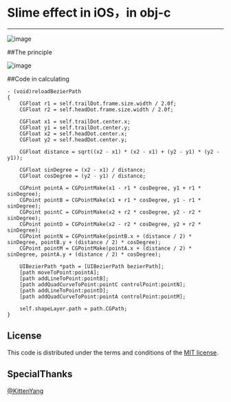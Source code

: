 # Slime effect in iOS，in obj-c
---
![image](http://7ls0ue.com1.z0.glb.clouddn.com/2015/10/27/ios_slime/SBSlime2.gif)

##The principle

![image](http://7ls0ue.com1.z0.glb.clouddn.com/2015/10/27/ios_slime/slime_rule.png)

##Code in calculating

```obj-c
- (void)reloadBezierPath
{
    CGFloat r1 = self.trailDot.frame.size.width / 2.0f;
    CGFloat r2 = self.headDot.frame.size.width / 2.0f;
    
    CGFloat x1 = self.trailDot.center.x;
    CGFloat y1 = self.trailDot.center.y;
    CGFloat x2 = self.headDot.center.x;
    CGFloat y2 = self.headDot.center.y;
    
    CGFloat distance = sqrt((x2 - x1) * (x2 - x1) + (y2 - y1) * (y2 - y1));
    
    CGFloat sinDegree = (x2 - x1) / distance;
    CGFloat cosDegree = (y2 - y1) / distance;
    
    CGPoint pointA = CGPointMake(x1 - r1 * cosDegree, y1 + r1 * sinDegree);
    CGPoint pointB = CGPointMake(x1 + r1 * cosDegree, y1 - r1 * sinDegree);
    CGPoint pointC = CGPointMake(x2 + r2 * cosDegree, y2 - r2 * sinDegree);
    CGPoint pointD = CGPointMake(x2 - r2 * cosDegree, y2 + r2 * sinDegree);
    CGPoint pointN = CGPointMake(pointB.x + (distance / 2) * sinDegree, pointB.y + (distance / 2) * cosDegree);
    CGPoint pointM = CGPointMake(pointA.x + (distance / 2) * sinDegree, pointA.y + (distance / 2) * cosDegree);
    
    UIBezierPath *path = [UIBezierPath bezierPath];
    [path moveToPoint:pointA];
    [path addLineToPoint:pointB];
    [path addQuadCurveToPoint:pointC controlPoint:pointN];
    [path addLineToPoint:pointD];
    [path addQuadCurveToPoint:pointA controlPoint:pointM];
    
    self.shapeLayer.path = path.CGPath;
}
```
## License

This code is distributed under the terms and conditions of the [MIT license](LICENSE).

## SpecialThanks

[@KittenYang](https://github.com/KittenYang/KYCuteView)







